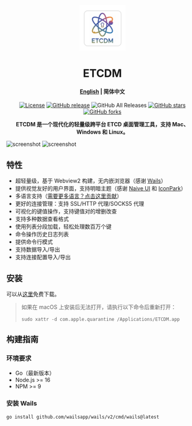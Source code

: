 <div align="center">
<a href="https://github.com/Astronaut-X-X/etcdm/"><img src="build/appicon.png" width="120"/></a>
</div>
<h1 align="center">ETCDM</h1>
<h4 align="center"><a href="https://github.com/Astronaut-X-X/etcdm/blob/main/README.md">English</a> | <strong>简体中文</strong></h4>
<div align="center">

[![License](https://img.shields.io/github/license/Astronaut-X-X/etcdm)](https://github.com/Astronaut-X-X/etcdm/blob/main/LICENSE)
[![GitHub release](https://img.shields.io/github/release/Astronaut-X-X/etcdm)](https://github.com/Astronaut-X-X/etcdm/releases)
![GitHub All Releases](https://img.shields.io/github/downloads/Astronaut-X-X/etcdm/total)
[![GitHub stars](https://img.shields.io/github/stars/Astronaut-X-X/etcdm)](https://github.com/Astronaut-X-X/etcdm/stargazers)
[![GitHub forks](https://img.shields.io/github/forks/Astronaut-X-X/etcdm)](https://github.com/Astronaut-X-X/etcdm/fork)

<strong>ETCDM 是一个现代化的轻量级跨平台 ETCD 桌面管理工具，支持 Mac、Windows 和 Linux。</strong>
</div>

<picture>
 <source media="(prefers-color-scheme: dark)" srcset="screenshots/dark_en.png">
 <source media="(prefers-color-scheme: light)" srcset="screenshots/light_en.png">
 <img alt="screenshot" src="screenshots/dark_en.png">
</picture>

<picture>
 <source media="(prefers-color-scheme: dark)" srcset="screenshots/dark_en2.png">
 <source media="(prefers-color-scheme: light)" srcset="screenshots/light_en2.png">
 <img alt="screenshot" src="screenshots/dark_en2.png">
</picture>

## 特性

* 超轻量级，基于 Webview2 构建，无内嵌浏览器（感谢 [Wails](https://github.com/wailsapp/wails)）
* 提供视觉友好的用户界面，支持明暗主题（感谢 [Naive UI](https://github.com/tusen-ai/naive-ui) 和 [IconPark](https://iconpark.oceanengine.com)）
* 多语言支持（[需要更多语言？点击这里贡献](.github/CONTRIBUTING.md)）
* 更好的连接管理：支持 SSL/HTTP 代理/SOCKS5 代理
* 可视化的键值操作，支持键值对的增删改查
* 支持多种数据查看格式
* 使用列表分段加载，轻松处理数百万个键
* 命令操作历史日志列表
* 提供命令行模式
* 支持数据导入/导出
* 支持连接配置导入/导出

## 安装

可以从[这里](https://github.com/Astronaut-X-X/etcdm/releases)免费下载。

> 如果在 macOS 上安装后无法打开，请执行以下命令后重新打开：
> ```shell
> sudo xattr -d com.apple.quarantine /Applications/ETCDM.app
> ```

## 构建指南

### 环境要求

* Go（最新版本）
* Node.js >= 16
* NPM >= 9

### 安装 Wails

```bash
go install github.com/wailsapp/wails/v2/cmd/wails@latest